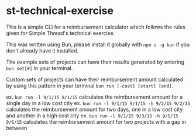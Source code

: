 # st-technical-exercise

This is a simple CLI for a reimbursement calculator which follows the rules given for Simple Thread's technical exercise.

This was written using Bun, please install it globally with `npm i -g bun` if you don't already have it installed.

The example sets of projects can have their results generated by entering `bun set[#]` in your terminal.

Custom sets of projects can have their reimbursement amount calculated by using this pattern in your terminal `bun run [-cost] [start] [end]`.

ex. `bun run -l 9/1/15 9/1/15` calculates the reimbursement amount for a single day in a low cost city
ex. `bun run -l 9/1/15 9/1/15 -h 9/2/15 9/2/15` calculates the reimbursement amount for two days, one in a low cost city and another in a high cost city
ex. `bun run -l 9/1/15 9/3/15 -h 9/5/15 9/6/15` calculates the reimbursement amount for two projects with a gap in between